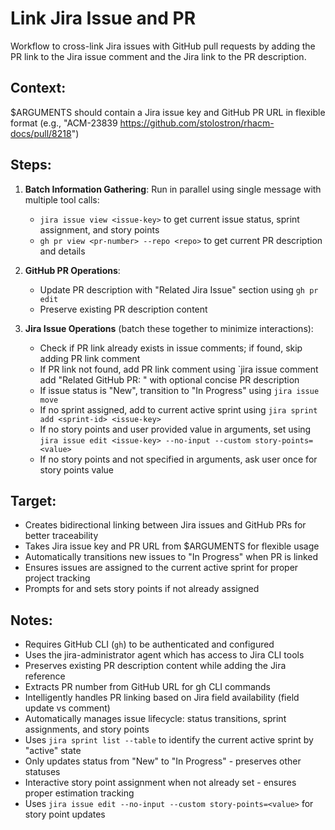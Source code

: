# Link Jira Issue and PR

Workflow to cross-link Jira issues with GitHub pull requests by adding the PR link to the Jira issue comment and the Jira link to the PR description.

## Context:
$ARGUMENTS should contain a Jira issue key and GitHub PR URL in flexible format (e.g., "ACM-23839 https://github.com/stolostron/rhacm-docs/pull/8218")

## Steps:

1. **Batch Information Gathering**: Run in parallel using single message with multiple tool calls:
   - `jira issue view <issue-key>` to get current issue status, sprint assignment, and story points
   - `gh pr view <pr-number> --repo <repo>` to get current PR description and details

2. **GitHub PR Operations**:
   - Update PR description with "Related Jira Issue" section using `gh pr edit`
   - Preserve existing PR description content

3. **Jira Issue Operations** (batch these together to minimize interactions):
   - Check if PR link already exists in issue comments; if found, skip adding PR link comment
   - If PR link not found, add PR link comment using `jira issue comment add <issue-key> "Related GitHub PR: <pr-url>" with optional concise PR description
   - If issue status is "New", transition to "In Progress" using `jira issue move`
   - If no sprint assigned, add to current active sprint using `jira sprint add <sprint-id> <issue-key>`
   - If no story points and user provided value in arguments, set using `jira issue edit <issue-key> --no-input --custom story-points=<value>`
   - If no story points and not specified in arguments, ask user once for story points value

## Target:
- Creates bidirectional linking between Jira issues and GitHub PRs for better traceability
- Takes Jira issue key and PR URL from $ARGUMENTS for flexible usage
- Automatically transitions new issues to "In Progress" when PR is linked
- Ensures issues are assigned to the current active sprint for proper project tracking
- Prompts for and sets story points if not already assigned

## Notes:
- Requires GitHub CLI (`gh`) to be authenticated and configured
- Uses the jira-administrator agent which has access to Jira CLI tools
- Preserves existing PR description content while adding the Jira reference
- Extracts PR number from GitHub URL for gh CLI commands
- Intelligently handles PR linking based on Jira field availability (field update vs comment)
- Automatically manages issue lifecycle: status transitions, sprint assignments, and story points
- Uses `jira sprint list --table` to identify the current active sprint by "active" state
- Only updates status from "New" to "In Progress" - preserves other statuses
- Interactive story point assignment when not already set - ensures proper estimation tracking
- Uses `jira issue edit --no-input --custom story-points=<value>` for story point updates